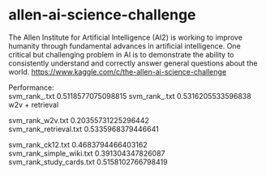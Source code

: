 # allen-ai-science-challenge  
The Allen Institute for Artificial Intelligence (AI2) is working to improve humanity through fundamental advances in artificial intelligence. One critical but challenging problem in AI is to demonstrate the ability to consistently understand and correctly answer general questions about the world. https://www.kaggle.com/c/the-allen-ai-science-challenge  

Performance:  
svm_rank_.txt 0.5118577075098815
svm_rank_.txt 0.5316205533596838  w2v + retrieval  

svm_rank_w2v.txt 0.20355731225296442  
svm_rank_retrieval.txt 0.5335968379446641  

svm_rank_ck12.txt 0.4683794466403162  
svm_rank_simple_wiki.txt 0.391304347826087  
svm_rank_study_cards.txt 0.5158102766798419  
